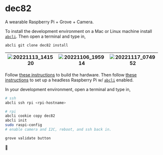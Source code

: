 # dec82

A wearable Raspberry Pi + Grove + Camera.

To install the development environment on a Mac or Linux machine install [`abcli`](https://github.com/kamangir/awesome-bash-cli). Then open a terminal and type in,

```bash
abcli git clone dec82 install
```

| ![20221113_141520](https://user-images.githubusercontent.com/1007567/201549578-87e6f84c-6c79-4a4b-8fd1-343c3ed77519.jpg) | ![20221106_195914](https://user-images.githubusercontent.com/1007567/202607615-5cb500eb-8d54-4eaf-95f0-0488146c91ad.jpg) | ![20221117_074952](https://user-images.githubusercontent.com/1007567/202607628-b3008f70-5a7f-4df6-81fa-0ddd3a65fed4.jpg) |
|---|---|---|

Follow [these instructions](https://github.com/kamangir/blue-bracket/blob/main/designs/dec82.md) to build the hardware. Then follow [these instructions](https://github.com/kamangir/awesome-bash-cli/wiki/Raspberry-Pi) to set up a headless Raspberry Pi w/ [`abcli`](https://github.com/kamangir/awesome-bash-cli) enabled.

In your development environment, open a terminal and type in,

```bash
# ssh
abcli ssh rpi <rpi-hostname>

# rpi
abcli cookie copy dec82
abcli init
sudo raspi-config
# enable camera and I2C, reboot, and ssh back in.

grove validate button
```

🚧